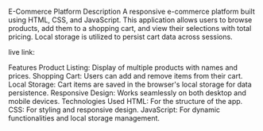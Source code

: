 E-Commerce Platform
Description
A responsive e-commerce platform built using HTML, CSS, and JavaScript. This application allows users to browse products, add them to a shopping cart, and view their selections with total pricing. Local storage is utilized to persist cart data across sessions.

live link:

Features
Product Listing: Display of multiple products with names and prices.
Shopping Cart: Users can add and remove items from their cart.
Local Storage: Cart items are saved in the browser's local storage for data persistence.
Responsive Design: Works seamlessly on both desktop and mobile devices.
Technologies Used
HTML: For the structure of the app.
CSS: For styling and responsive design.
JavaScript: For dynamic functionalities and local storage management.
